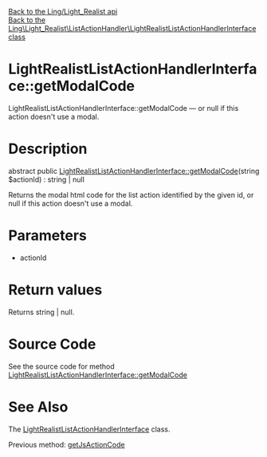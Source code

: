 [Back to the Ling/Light_Realist api](https://github.com/lingtalfi/Light_Realist/blob/master/doc/api/Ling/Light_Realist.md)<br>
[Back to the Ling\Light_Realist\ListActionHandler\LightRealistListActionHandlerInterface class](https://github.com/lingtalfi/Light_Realist/blob/master/doc/api/Ling/Light_Realist/ListActionHandler/LightRealistListActionHandlerInterface.md)


LightRealistListActionHandlerInterface::getModalCode
================



LightRealistListActionHandlerInterface::getModalCode — or null if this action doesn't use a modal.




Description
================


abstract public [LightRealistListActionHandlerInterface::getModalCode](https://github.com/lingtalfi/Light_Realist/blob/master/doc/api/Ling/Light_Realist/ListActionHandler/LightRealistListActionHandlerInterface/getModalCode.md)(string $actionId) : string | null




Returns the modal html code for the list action identified by the given id,
or null if this action doesn't use a modal.




Parameters
================


- actionId

    


Return values
================

Returns string | null.








Source Code
===========
See the source code for method [LightRealistListActionHandlerInterface::getModalCode](https://github.com/lingtalfi/Light_Realist/blob/master/ListActionHandler/LightRealistListActionHandlerInterface.php#L30-L30)


See Also
================

The [LightRealistListActionHandlerInterface](https://github.com/lingtalfi/Light_Realist/blob/master/doc/api/Ling/Light_Realist/ListActionHandler/LightRealistListActionHandlerInterface.md) class.

Previous method: [getJsActionCode](https://github.com/lingtalfi/Light_Realist/blob/master/doc/api/Ling/Light_Realist/ListActionHandler/LightRealistListActionHandlerInterface/getJsActionCode.md)<br>


